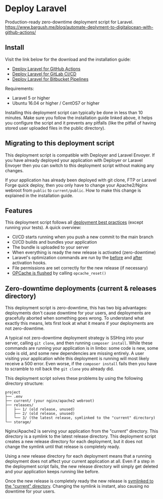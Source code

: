 # Deploy Laravel
Production-ready zero-downtime deployment script for Laravel.
https://www.bargush.me/blog/automate-deplyment-to-digitalocean-with-github-actions/
## Install
Visit the link below for the download and the installation guide:
- [Deploy Laravel for GitHub Actions](https://sjorso.com/deploy-laravel/github/step-1)
- [Deploy Laravel for GitLab CI/CD](https://sjorso.com/deploy-laravel/gitlab/step-1)
- [Deploy Laravel for Bitbucket Pipelines](https://sjorso.com/deploy-laravel/bitbucket/step-1)

Requirements:
- Laravel 5 or higher
- Ubuntu 16.04 or higher / CentOS7 or higher

Installing this deployment script can typically be done in less than 10 minutes.
Make sure you follow the installation guide linked above, it helps you configure the script and it prevents any pitfalls (like the pitfall of having stored user uploaded files in the public directory). 

## Migrating to this deployment script
This deployment script is compatible with Deployer and Laravel Envoyer.
If you have already deployed your application with Deployer or Laravel Envoyer then you can switch to this deployment script without making any changes.

If your application has already been deployed with git clone, FTP or Laravel Forge quick deploy, then you only have to change your Apache2/Nginx webroot from `public` to `current/public`.
How to make this change is explained in the installation guide.

## Features
This deployment script follows all [deployment best practices](https://sjorso.com/laravel-deployment-best-practices) (except running your tests).
A quick overview:
- CI/CD starts running when you push a new commit to the main branch
- CI/CD builds and bundles your application
- The bundle is uploaded to your server
- When everything is ready the new release is activated (zero-downtime)
- Laravel's optimization commands are run by the [before](https://github.com/SjorsO/deploy-laravel/blob/main/src/script/hooks/before-activation.sh) and [after](https://github.com/SjorsO/deploy-laravel/blob/main/src/script/hooks/after-activation.sh) activation hooks.
- File permissions are set correctly for the new release (if necessary)
- [OPCache is flushed](https://github.com/SjorsO/deploy-laravel/blob/main/src/script/hooks/flush-opcache.sh) by calling `opcache_reset()` 

## Zero-downtime deployments (current & releases directory)
This deployment script is zero-downtime, this has two big advantages: deployments don't cause downtime for your users, and deployments are gracefully aborted when something goes wrong.
To understand what exactly this means, lets first look at what it means if your deployments are not zero-downtime.

A typical not zero-downtime deployment strategy is SSHing into your server, calling `git clone`, and then running `composer install`.
While these commands are running your application is in limbo: some code is new, some code is old, and some new dependencies are missing entirely.
A user visiting your application while this deployment is running will most likely receive a 500 error.
Even worse, if the `composer install` fails then you have to scramble to roll back the `git clone` you already did.

This deployment script solves these problems by using the following directory structure:

```
project
├── .env
├── current/ (your nginx/apache2 webroot)
├── releases/
│   ├── 1/ (old release, unused)
│   ├── 2/ (old release, unused)
│   └── 3/ (the latest release, symlinked to the "current" directory)
└── storage/
```

Nginx/Apache2 is serving your application from the "current" directory.
This directory is a symlink to the latest release directory.
This deployment script creates a new release directory for each deployment, but it does not change the symlink until that release is completely ready.

Using a new release directory for each deployment means that a running deployment does not affect your current application at all.
Even if a step in the deployment script fails, the new release directory will simply get deleted and your application keeps running like before.

Once the new release is completely ready the new release is [symlinked to the "current" directory](https://github.com/SjorsO/deploy-laravel/blob/fd6ddaf5a6562db60c4c1711c66ef76e142213df/src/script/deploy.sh#L166-L169).
Changing the symlink is instant, also causing no downtime for your users.
